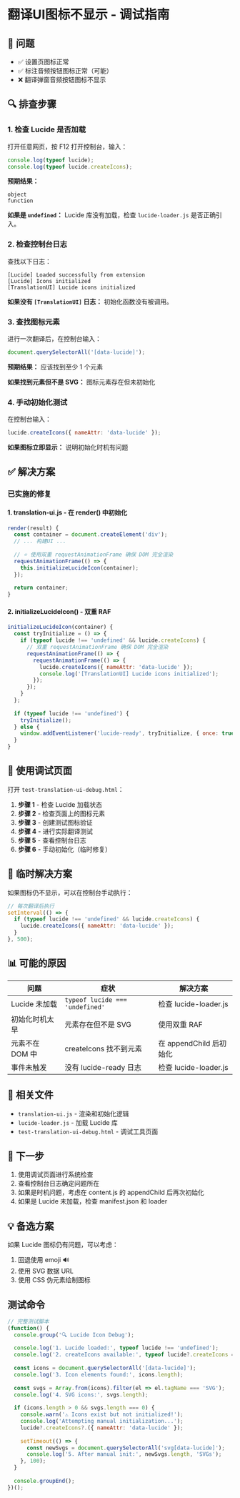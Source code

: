# 翻译UI图标不显示 - 调试指南

## 🐛 问题
- ✅ 设置页图标正常
- ✅ 标注音频按钮图标正常（可能）
- ❌ 翻译弹窗音频按钮图标不显示

## 🔍 排查步骤

### 1. 检查 Lucide 是否加载
打开任意网页，按 F12 打开控制台，输入：
```javascript
console.log(typeof lucide);
console.log(typeof lucide.createIcons);
```

**预期结果：**
```
object
function
```

**如果是 `undefined`：** Lucide 库没有加载，检查 `lucide-loader.js` 是否正确引入。

### 2. 检查控制台日志
查找以下日志：
```
[Lucide] Loaded successfully from extension
[Lucide] Icons initialized
[TranslationUI] Lucide icons initialized
```

**如果没有 `[TranslationUI]` 日志：** 初始化函数没有被调用。

### 3. 查找图标元素
进行一次翻译后，在控制台输入：
```javascript
document.querySelectorAll('[data-lucide]');
```

**预期结果：** 应该找到至少 1 个元素

**如果找到元素但不是 SVG：** 图标元素存在但未初始化

### 4. 手动初始化测试
在控制台输入：
```javascript
lucide.createIcons({ nameAttr: 'data-lucide' });
```

**如果图标立即显示：** 说明初始化时机有问题

## ✅ 解决方案

### 已实施的修复

#### 1. translation-ui.js - 在 render() 中初始化
```javascript
render(result) {
  const container = document.createElement('div');
  // ... 构建UI ...
  
  // ⭐ 使用双重 requestAnimationFrame 确保 DOM 完全渲染
  requestAnimationFrame(() => {
    this.initializeLucideIcon(container);
  });
  
  return container;
}
```

#### 2. initializeLucideIcon() - 双重 RAF
```javascript
initializeLucideIcon(container) {
  const tryInitialize = () => {
    if (typeof lucide !== 'undefined' && lucide.createIcons) {
      // 双重 requestAnimationFrame 确保 DOM 完全渲染
      requestAnimationFrame(() => {
        requestAnimationFrame(() => {
          lucide.createIcons({ nameAttr: 'data-lucide' });
          console.log('[TranslationUI] Lucide icons initialized');
        });
      });
    }
  };
  
  if (typeof lucide !== 'undefined') {
    tryInitialize();
  } else {
    window.addEventListener('lucide-ready', tryInitialize, { once: true });
  }
}
```

## 🧪 使用调试页面

打开 `test-translation-ui-debug.html`：

1. **步骤 1** - 检查 Lucide 加载状态
2. **步骤 2** - 检查页面上的图标元素
3. **步骤 3** - 创建测试图标验证
4. **步骤 4** - 进行实际翻译测试
5. **步骤 5** - 查看控制台日志
6. **步骤 6** - 手动初始化（临时修复）

## 🔧 临时解决方案

如果图标仍不显示，可以在控制台手动执行：

```javascript
// 每次翻译后执行
setInterval(() => {
  if (typeof lucide !== 'undefined' && lucide.createIcons) {
    lucide.createIcons({ nameAttr: 'data-lucide' });
  }
}, 500);
```

## 📊 可能的原因

| 问题 | 症状 | 解决方案 |
|------|------|----------|
| Lucide 未加载 | `typeof lucide === 'undefined'` | 检查 lucide-loader.js |
| 初始化时机太早 | 元素存在但不是 SVG | 使用双重 RAF |
| 元素不在 DOM 中 | createIcons 找不到元素 | 在 appendChild 后初始化 |
| 事件未触发 | 没有 lucide-ready 日志 | 检查 lucide-loader.js |

## 📁 相关文件

- `translation-ui.js` - 渲染和初始化逻辑
- `lucide-loader.js` - 加载 Lucide 库
- `test-translation-ui-debug.html` - 调试工具页面

## 🎯 下一步

1. 使用调试页面进行系统检查
2. 查看控制台日志确定问题所在
3. 如果是时机问题，考虑在 content.js 的 appendChild 后再次初始化
4. 如果是 Lucide 未加载，检查 manifest.json 和 loader

## 💡 备选方案

如果 Lucide 图标仍有问题，可以考虑：
1. 回退使用 emoji 🔊
2. 使用 SVG 数据 URL
3. 使用 CSS 伪元素绘制图标

## 测试命令

```javascript
// 完整测试脚本
(function() {
  console.group('🔍 Lucide Icon Debug');
  
  console.log('1. Lucide loaded:', typeof lucide !== 'undefined');
  console.log('2. createIcons available:', typeof lucide?.createIcons === 'function');
  
  const icons = document.querySelectorAll('[data-lucide]');
  console.log('3. Icon elements found:', icons.length);
  
  const svgs = Array.from(icons).filter(el => el.tagName === 'SVG');
  console.log('4. SVG icons:', svgs.length);
  
  if (icons.length > 0 && svgs.length === 0) {
    console.warn('⚠️ Icons exist but not initialized!');
    console.log('Attempting manual initialization...');
    lucide?.createIcons?.({ nameAttr: 'data-lucide' });
    
    setTimeout(() => {
      const newSvgs = document.querySelectorAll('svg[data-lucide]');
      console.log('5. After manual init:', newSvgs.length, 'SVGs');
    }, 100);
  }
  
  console.groupEnd();
})();
```
